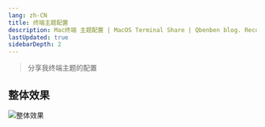 ```yaml
---
lang: zh-CN
title: 终端主题配置
description: Mac终端 主题配置 | MacOS Terminal Share | Qbenben blog. Record my life | 在代码世界里打怪升级的小靓仔
lastUpdated: true
sidebarDepth: 2
---
```

> 分享我终端主题的配置

## 整体效果
![整体效果](https://tva3.sinaimg.cn/large/6ccee0e1gy1gyao2urxjwj22yo1mmx6q.jpg)